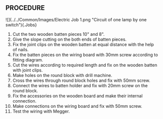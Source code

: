 ## PROCEDURE

![](../../Common/Images/Electric Job 1.png "Circuit of one lamp by one switch"){.Jobs}

1. Cut the two wooden batten pieces 10" and 8". 
1. Give the slope cutting on the both ends of batten pieces. 
1. Fix the joint clips on the wooden batten at equal distance with the help of nails.
1. Fix the batten pieces on the wiring board with 30mm screw according to fitting diagram. 
1. Cut the wires according to required length and fix on the wooden batten with joint clips. 
1. Make holes on the round block with drill machine. 
1. Cross the wires through round block holes and fix with 50mm screw. 
1. Connect the wires to batten holder and fix with 20mm screw on the round block. 
1. Fix the accessories on the wooden board and make their internal connection. 
1. Make connections on the wiring board and fix with 50mm screw. 
1. Test the wiring with Megger.
